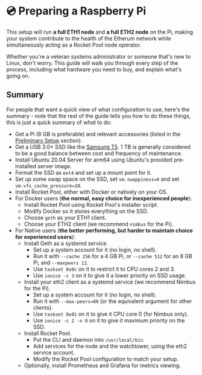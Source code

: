 # :cd: Preparing a Raspberry Pi



This setup will run **a full ETH1 node** and **a full ETH2 node** on the Pi, making your system contribute to the health of the Etherum network while simultaneously acting as a Rocket Pool node operator.

Whether you're a veteran systems administrator or someone that's new to Linux, don't worry. This guide will walk you through every step of the process, including what hardware you need to buy, and explain what's going on.


## Summary

For people that want a quick view of what configuration to use, here's the summary - note that the rest of the guide tells you *how* to do these things, this is just a quick summary of *what* to do:

- Get a Pi (8 GB is preferable) and relevant accessories (listed in the [Preliminary Setup](pi/preliminary-setup.md) section).
- Get a USB 3.0+ SSD like the [Samsung T5](https://www.amazon.com/Samsung-T5-Portable-SSD-MU-PA1T0B/dp/B073H552FJ). 1 TB is generally considered to be a good balance between cost and frequency of maintenance.
- Install Ubuntu 20.04 Server for arm64 using Ubuntu's provided pre-installed server image.
- Format the SSD as `ext4` and set up a mount point for it.
- Set up some swap space on the SSD, set `vm.swappiness=6` and set `vm.vfs_cache_pressure=10`.
- Install Rocket Pool, either with Docker or natively on your OS.
- For Docker users (**the normal, easy choice for inexperienced people**):
  - Install Rocket Pool using Rocket Pool's installer script.
  - Modify Docker so it stores everything on the SSD.
  - Choose `geth` as your ETH1 client.
  - Choose your ETH2 client (we recommend `nimbus` for the Pi).
- For Native users (**the better performing, but harder to maintain choice for experienced users**):
  - Install Geth as a systemd service.
    - Set up a system account for it (no login, no shell).
    - Run it with `--cache 256` for a 4 GB Pi, or `--cache 512` for an 8 GB Pi, and `--maxpeers 12`.
    - Use `taskset 0x0c` on it to restrict it to CPU cores 2 and 3.
    - Use `ionice -c 3` on it to give it a lower priority on SSD usage.
  - Install your eth2 client as a systemd service (we recommend Nimbus for the Pi).
    - Set up a system account for it (no login, no shell).
    - Run it with `--max-peers=80` (or the equivalent argument for other clients).
    - Use `taskset 0x01` on it to give it CPU core 0 (for Nimbus only).
    - Use `ionice -c 2 -n 0` on it to give it maximum priority on the SSD.
  - Install Rocket Pool.
    - Put the CLI and daemon into `/usr/local/bin`.
    - Add services for the node and the watchtower, using the eth2 service account.
    - Modify the Rocket Pool configuration to match your setup.
  - Optionally, install Prometheus and Grafana for metrics viewing.